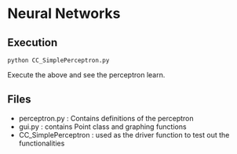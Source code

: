 # Neural Networks

## Execution
	python CC_SimplePerceptron.py

Execute the above and see the perceptron learn.

## Files
* perceptron.py : Contains definitions of the perceptron
* gui.py : contains Point class and graphing functions
* CC_SimplePerceptron : used as the driver function to test out the functionalities